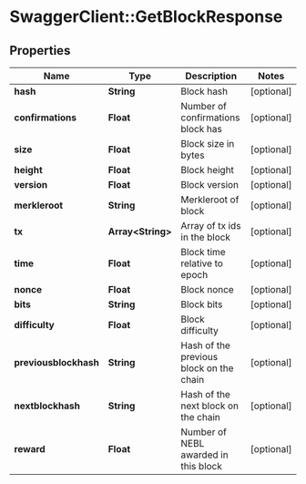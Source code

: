 # SwaggerClient::GetBlockResponse

## Properties
Name | Type | Description | Notes
------------ | ------------- | ------------- | -------------
**hash** | **String** | Block hash | [optional] 
**confirmations** | **Float** | Number of confirmations block has | [optional] 
**size** | **Float** | Block size in bytes | [optional] 
**height** | **Float** | Block height | [optional] 
**version** | **Float** | Block version | [optional] 
**merkleroot** | **String** | Merkleroot of block | [optional] 
**tx** | **Array&lt;String&gt;** | Array of tx ids in the block | [optional] 
**time** | **Float** | Block time relative to epoch | [optional] 
**nonce** | **Float** | Block nonce | [optional] 
**bits** | **String** | Block bits | [optional] 
**difficulty** | **Float** | Block difficulty | [optional] 
**previousblockhash** | **String** | Hash of the previous block on the chain | [optional] 
**nextblockhash** | **String** | Hash of the next block on the chain | [optional] 
**reward** | **Float** | Number of NEBL awarded in this block | [optional] 


